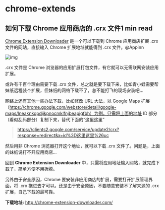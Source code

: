 # chrome-extends

## 如何下载 Chrome 应用商店的 .crx 文件1 min read

[Chrome Extension Downloader](http://www.appinn.com/chrome-extension-downloader/) 是一个可以下载到 Chrome 应用商店扩展 .crx 文件的网站，直接输入 Chrome 扩展地址就能得到 .crx 文件。@Appinn

![img](https://img3.appinn.com/images/201302/2013-02-18-3-30-15.png/o)

.crx 文件是 Chrome 浏览器的应用扩展打包文件，有它就可以无需联网安装应用扩展。

或许有千百个理由需要下载 .crx 文件，总之就是要下载下来，比如青小蛙需要帮妹纸远程装个扩展，但妹纸的网络下载不了，总不能打飞的现场安装吧…

网络上还有其他一些办法下载，比如修改 URL 大法，以 Google Maps 扩展（https://chrome.google.com/webstore/detail/google-maps/lneaknkopdijkpnocmklfnjbeapigfbh）为例，只需将上面的地址 ID 部分（看似乱码部分）复制下来，替代下面的“这里这里”

> https://clients2.google.com/service/update2/crx?response=redirect&x=id%3D这里这里%26uc

然后用非 Chrome 浏览器打开这个地址，就可以下载 .crx 文件了。问题是，上面的妹纸说打不开应用商店…

回到 **Chrome Extension Downloader** 中，只需将应用地址输入网站，就完成下载了，简单方便不用折腾。

另外由于安全原因，Chrome 要安装非应用商店的扩展，需要打开扩展管理界面，将 .crx 拖进去才可以。还是由于安全原因，不要随意安装不了解来源的 .crx 扩展，自己下载的最可靠。

**下载地址:** <http://chrome-extension-downloader.com/>
